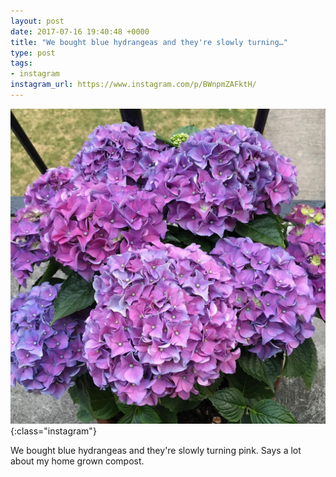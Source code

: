 ```yaml
---
layout: post
date: 2017-07-16 19:40:48 +0000
title: "We bought blue hydrangeas and they're slowly turning…"
type: post
tags:
- instagram
instagram_url: https://www.instagram.com/p/BWnpmZAFktH/
---
```


![Instagram - BWnpmZAFktH](/img/BWnpmZAFktH.jpg){:class="instagram"}

We bought blue hydrangeas and they're slowly turning pink. Says a lot about my home grown compost.
